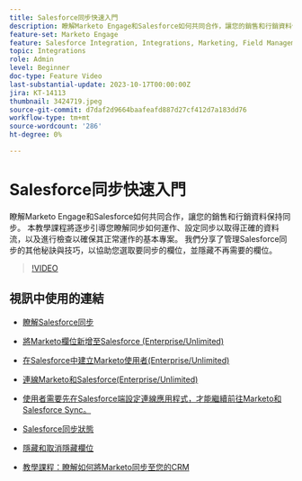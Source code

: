 ```yaml
---
title: Salesforce同步快速入門
description: 瞭解Marketo Engage和Salesforce如何共同合作，讓您的銷售和行銷資料保持同步。 本教學課程將逐步引導您瞭解同步如何運作、設定同步以取得正確的資料流，以及進行檢查以確保其正常運作的基本專案。
feature-set: Marketo Engage
feature: Salesforce Integration, Integrations, Marketing, Field Management, Administration
topic: Integrations
role: Admin
level: Beginner
doc-type: Feature Video
last-substantial-update: 2023-10-17T00:00:00Z
jira: KT-14113
thumbnail: 3424719.jpeg
source-git-commit: d7daf2d9664baafeafd887d27cf412d7a183dd76
workflow-type: tm+mt
source-wordcount: '286'
ht-degree: 0%

---
```



# Salesforce同步快速入門

瞭解Marketo Engage和Salesforce如何共同合作，讓您的銷售和行銷資料保持同步。 本教學課程將逐步引導您瞭解同步如何運作、設定同步以取得正確的資料流，以及進行檢查以確保其正常運作的基本專案。 我們分享了管理Salesforce同步的其他秘訣與技巧，以協助您選取要同步的欄位，並隱藏不再需要的欄位。

>[!VIDEO](https://video.tv.adobe.com/v/3424719/?learn=on)

## 視訊中使用的連結

* [瞭解Salesforce同步](https://experienceleague.adobe.com/docs/marketo/using/product-docs/crm-sync/salesforce-sync/understanding-the-salesforce-sync.html)

* [將Marketo欄位新增至Salesforce (Enterprise/Unlimited)](https://experienceleague.adobe.com/docs/marketo/using/product-docs/crm-sync/salesforce-sync/setup/enterprise-unlimited-edition/step-1-of-3-add-marketo-fields-to-salesforce-enterprise-unlimited.html)

* [在Salesforce中建立Marketo使用者(Enterprise/Unlimited)](https://experienceleague.adobe.com/docs/marketo/using/product-docs/crm-sync/salesforce-sync/setup/enterprise-unlimited-edition/step-2-of-3-create-a-salesforce-user-for-marketo-enterprise-unlimited.html)

* [連線Marketo和Salesforce(Enterprise/Unlimited)](https://experienceleague.adobe.com/docs/marketo/using/product-docs/crm-sync/salesforce-sync/setup/enterprise-unlimited-edition/step-3-of-3-connect-marketo-and-salesforce-enterprise-unlimited.html)

* [使用者需要先在Salesforce端設定連線應用程式，才能繼續前往Marketo和Salesforce Sync。](https://experienceleague.adobe.com/docs/marketo/using/product-docs/crm-sync/salesforce-sync/log-in-using-oauth-2-0.html)

* [Salesforce同步狀態](https://experienceleague.adobe.com/docs/marketo/using/product-docs/crm-sync/salesforce-sync/salesforce-sync-status.html)

* [隱藏和取消隱藏欄位](https://experienceleague.adobe.com/docs/marketo/using/product-docs/administration/field-management/hide-and-unhide-a-field.html)

* [教學課程：瞭解如何將Marketo同步至您的CRM](https://experienceleague.adobe.com/docs/marketo-learn/tutorials/lead-and-data-management/crm-sync-learn.html)
